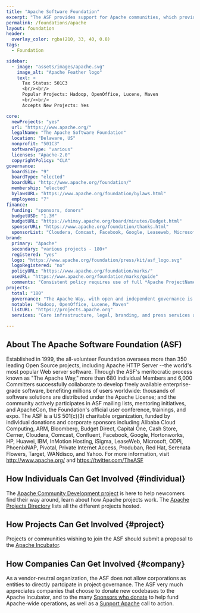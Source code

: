 ```yaml
---
title: "Apache Software Foundation"
excerpt: "The ASF provides support for Apache communities, which provide software products for the public good."
permalink: /foundations/apache
layout: foundation
header:
  overlay_color: rgba(210, 33, 40, 0.8)
tags:
  - Foundation

sidebar:
  - image: "assets/images/apache.svg"
    image_alt: "Apache Feather logo"
    text: >
      Tax Status: 501C3  
      <br/><br/>
      Popular Projects: Hadoop, OpenOffice, Lucene, Maven  
      <br/><br/>
      Accepts New Projects: Yes  

core:
  newProjects: "yes"
  url: "https://www.apache.org/"
  legalName: "The Apache Software Foundation"
  location: "Delaware, US"
  nonprofit: "501C3"
  softwareType: "various"
  licenses: "Apache-2.0"
  copyrightPolicy: "CLA"
governance:
  boardSize: "9"
  boardType: "elected"
  boardURL: "http://www.apache.org/foundation/"
  membership: "elected"
  bylawsURL: "https://www.apache.org/foundation/bylaws.html"
  employees: "7"
finance:
  funding: "sponsors, donors"
  budgetUSD: "1.3M"
  budgetURL: "https://whimsy.apache.org/board/minutes/Budget.html"
  sponsorURL: "https://www.apache.org/foundation/thanks.html"
  sponsorList: "Cloudera, Comcast, Facebook, Google, Leaseweb, Microsoft, Pivotal, Yahoo!"
brand:
  primary: "Apache"
  secondary: "various projects - 180+"
  registered: "yes"
  logo: "https://www.apache.org/foundation/press/kit/asf_logo.svg"
  logoRegistered: "no"
  policyURL: "https://www.apache.org/foundation/marks/"
  useURL: "https://www.apache.org/foundation/marks/guide"
  comments: "Consistent policy requires use of full *Apache ProjectName* form, and allows free use of Powered By format."
projects:
  total: "180"
  governance: "The Apache Way, with open and independent governance is required, and the ASF board oversees quarterly project reports directly."
  notable: "Hadoop, OpenOffice, Lucene, Maven"
  listURL: "https://projects.apache.org"
  services: "Core infrastructure, legal, branding, and press services are provided by the ASF to all projects; some level of directed sponsorship under Apache-wide policies is allowed."

---
```


## About The Apache Software Foundation (ASF)

Established in 1999, the all-volunteer Foundation oversees more than 350 leading Open Source projects, including Apache HTTP Server --the world's most popular Web server software. Through the ASF's meritocratic process known as "The Apache Way," more than 680 individual Members and 6,000 Committers successfully collaborate to develop freely available enterprise-grade software, benefiting millions of users worldwide: thousands of software solutions are distributed under the Apache License; and the community actively participates in ASF mailing lists, mentoring initiatives, and ApacheCon, the Foundation's official user conference, trainings, and expo. The ASF is a US 501(c)(3) charitable organization, funded by individual donations and corporate sponsors including Alibaba Cloud Computing, ARM, Bloomberg, Budget Direct, Capital One, Cash Store, Cerner, Cloudera, Comcast, Confluent, Facebook, Google, Hortonworks, HP, Huawei, IBM, InMotion Hosting, iSigma, LeaseWeb, Microsoft, ODPi, PhoenixNAP, Pivotal, Private Internet Access, Produban, Red Hat, Serenata Flowers, Target, WANdisco, and Yahoo. For more information, visit http://www.apache.org/ and https://twitter.com/TheASF

## How Individuals Can Get Involved {#individual}

The [Apache Community Development project](https://community.apache.org/) is here to help newcomers find their way around, learn about how Apache projects work.  The [Apache Projects Directory](https://projects.apache.org/) lists all the different projects hosted.

## How Projects Can Get Involved {#project}

Projects or communities wishing to join the ASF should submit a proposal to the [Apache Incubator](https://incubator.apache.org/).

## How Companies Can Get Involved {#company}

As a vendor-neutral organization, the ASF does not allow corporations as entities to directly partcipate in project governance.  The ASF very much appreciates companies that choose to donate new codebases to the Apache Incubator, and to the many [Sponsors who donate](https://www.apache.org/foundation/thanks.html) to help fund Apache-wide operations, as well as a [Support Apache](http://www.apache.org/foundation/contributing.html) call to action.